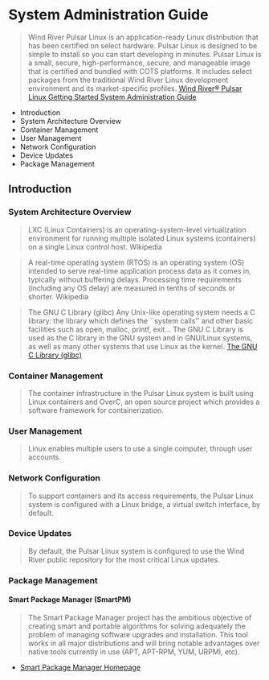 # System Administration Guide

> Wind River Pulsar Linux is an application-ready Linux distribution that has been certified on select hardware. Pulsar Linux is designed to be simple to install so you can start developing in minutes. Pulsar Linux is a small, secure, high-performance, secure, and manageable image that is certified and bundled with COTS platforms. It includes select packages from the traditional Wind River Linux development environment and its market-specific profiles. [Wind River® Pulsar Linux Getting Started System Administration Guide](https://software.intel.com/en-us/articles/wind-river-pulsar-linux-getting-started-7-0)

- Introduction
- System Architecture Overview
- Container Management
- User Management
- Network Configuration
- Device Updates
- Package Management

## Introduction

### System Architecture Overview

> LXC (Linux Containers) is an operating-system-level virtualization environment for running multiple isolated Linux systems (containers) on a single Linux control host. Wikipedia

> A real-time operating system (RTOS) is an operating system (OS) intended to serve real-time application process data as it comes in, typically without buffering delays. Processing time requirements (including any OS delay) are measured in tenths of seconds or shorter. Wikipedia

> The GNU C Library (glibc) Any Unix-like operating system needs a C library: the library which defines the ``system calls'' and other basic facilities such as open, malloc, printf, exit... The GNU C Library is used as the C library in the GNU system and in GNU/Linux systems, as well as many other systems that use Linux as the kernel. [The GNU C Library (glibc)](https://www.gnu.org/software/libc/)

### Container Management

> The container infrastructure in the Pulsar Linux system is built using Linux containers and OverC, an open source project which provides a software framework for containerization.

### User Management

> Linux enables multiple users to use a single computer, through user accounts.

### Network Configuration

> To support containers and its access requirements, the Pulsar Linux system is configured with a Linux bridge, a virtual switch interface, by default.

### Device Updates

> By default, the Pulsar Linux system is configured to use the Wind River public repository for the most critical Linux updates.

### Package Management

#### Smart Package Manager (SmartPM)

> The Smart Package Manager project has the ambitious objective of creating smart and portable algorithms for solving adequately the problem of managing software upgrades and installation. This tool works in all major distributions and will bring notable advantages over native tools currently in use (APT, APT-RPM, YUM, URPMI, etc).

- [Smart Package Manager Homepage](https://labix.org/smart)
